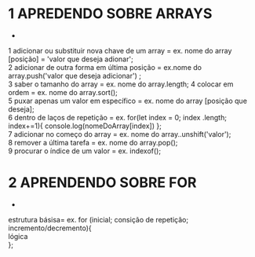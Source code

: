 # 1 APREDENDO SOBRE ARRAYS
-  

1 adicionar ou substituir nova chave de um array = ex. nome do array [posição] = 'valor que deseja adionar';  
2 adicionar de outra forma em última posição = ex.nome do array.push('valor que deseja adicionar') ;  
3 saber o tamanho do array = ex. nome do array.length;
4 colocar em ordem = ex. nome do array.sort();  
5 puxar apenas um valor em específico = ex. nome do array [posição que deseja];  
6 dentro de laços de repetição = ex. 
for(let index = 0; index <nomeDoArray>.length; index+=1){
    console.log(nomeDoArray[index])
};  
7 adicionar no começo do array = ex. nome do array..unshift('valor');  
8 remover a última tarefa = ex. nome do array.pop();  
9 procurar o índice de um valor = ex. indexof();  
  
# 2 APRENDENDO SOBRE FOR
-  
estrutura básisa= ex. 
for (inicial; consição de repetição; incremento/decremento){  
lógica  
};    

